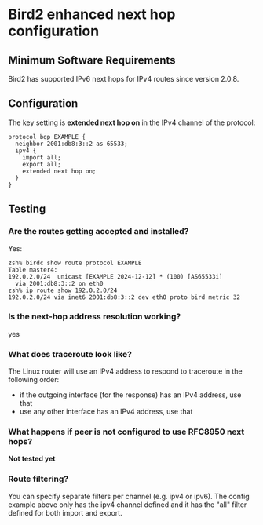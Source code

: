 # Bird2 enhanced next hop configuration

## Minimum Software Requirements

Bird2 has supported IPv6 next hops for IPv4 routes since version 2.0.8.

## Configuration

The key setting is **extended next hop on** in the IPv4 channel of the protocol:
```
protocol bgp EXAMPLE {
  neighbor 2001:db8:3::2 as 65533;
  ipv4 {
    import all;
    export all;
    extended next hop on;
  }
}
```

## Testing
### Are the routes getting accepted and installed?

Yes:
```
zsh% birdc show route protocol EXAMPLE
Table master4:
192.0.2.0/24  unicast [EXAMPLE 2024-12-12] * (100) [AS65533i]
  via 2001:db8:3::2 on eth0
zsh% ip route show 192.0.2.0/24
192.0.2.0/24 via inet6 2001:db8:3::2 dev eth0 proto bird metric 32
```

### Is the next-hop address resolution working?
yes

### What does traceroute look like?
The Linux router will use an IPv4 address to respond to traceroute in the following order:
 * if the outgoing interface (for the response) has an IPv4 address, use that
 * use any other interface has an IPv4 address, use that

### What happens if peer is not configured to use RFC8950 next hops?

**Not tested yet**

### Route filtering?

You can specify separate filters per channel (e.g. ipv4 or ipv6).
The config example above only has the ipv4 channel defined and
it has the "all" filter defined for both import and export.
